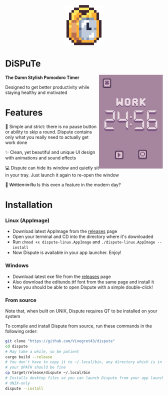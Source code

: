 
<div align="Center" display="inline-block">
<img src="assets/dispute.png" width="128px"/>
</div>


# DiSPuTe
<img src="assets/screenshot.jpg" align="right" height="300px"/>

**The Damn Stylish Pomodoro Timer**

Designed to get better productivity while staying healthy and motivated

# Features
🎯 Simple and strict: there is no pause button or ability to skip a round.
Dispute contains only what you really need to actually get work done

✨ Clean, yet beautiful and unique UI design with animations and sound effects

💻 Dispute can hide its window and quietly sit in your tray. Just launch it
again to re-open the window

🦀 <s>Written in Ru</s> Is this even a feature in the modern day?


# Installation

### Linux (AppImage)
 - Download latest AppImage from the [releases](https://github.com/Vinegret43/dispute/releases) page
 - Open your terminal and CD into the directory where it's downloaded
 - Run `chmod +x dispute-linux.AppImage` and `./dispute-linux.AppImage --install`
 - Now Dispute is available in your app launcher. Enjoy!

### Windows
 - Download latest exe file from the [releases](https://github.com/Vinegret43/dispute/releases) page
 - Also download the editundo.ttf font from the same page and install it
 - Now you should be able to open Dispute with a simple double-click!

### From source
Note that, when built on UNIX, Dispute requires QT to be installed on your
system

To compile and install Dispute from source, run these commands in the
following order:
```sh
git clone "https://github.com/Vinegret43/dispute"
cd dispute
# May take a while, so be patient
cargo build --release
# You don't have to copy it to ~/.local/bin, any directory which is in
# your $PATH should be fine
cp target/release/dispute ~/.local/bin
# Installs desktop files so you can launch Dispute from your app launcher.
# UNIX-only
dispute --install
```
